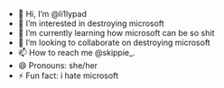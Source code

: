- 👋 Hi, I’m @li1lypad
- 👀 I’m interested in destroying microsoft
- 🌱 I’m currently learning how microsoft can be so shit
- 💞️ I’m looking to collaborate on destroying microsoft
- 📫 How to reach me @skippie_.
- 😄 Pronouns: she/her
- ⚡ Fun fact: i hate microsoft

